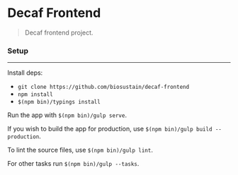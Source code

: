 # Decaf Frontend
> Decaf frontend project.

### Setup
---------
Install deps:
* `git clone https://github.com/biosustain/decaf-frontend`
* `npm install`
* `$(npm bin)/typings install`

Run the app with `$(npm bin)/gulp serve`.

If you wish to build the app for production, use `$(npm bin)/gulp build --production`.

To lint the source files, use `$(npm bin)/gulp lint`.

For other tasks run `$(npm bin)/gulp --tasks`.
